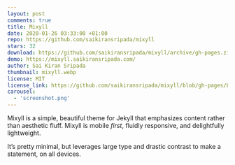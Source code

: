 ```yaml
---
layout: post
comments: true
title: Mixyll
date: 2020-01-26 03:33:00 +01:00
repo: https://github.com/saikiransripada/mixyll
stars: 32
download: https://github.com/saikiransripada/mixyll/archive/gh-pages.zip
demo: https://mixyll.saikiransripada.com/
author: Sai Kiran Sripada
thumbnail: mixyll.webp
license: MIT
license_link: https://github.com/saikiransripada/mixyll/blob/gh-pages/LICENSE.txt
carousel:
  - 'screenshot.png'
---
```


Mixyll is a simple, beautiful theme for Jekyll that emphasizes content rather than aesthetic fluff. Mixyll is mobile _first_, fluidly responsive, and delightfully lightweight.

It’s pretty minimal, but leverages large type and drastic contrast to make a statement, on all devices.
